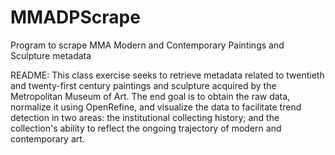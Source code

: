 MMADPScrape
===========

Program to scrape MMA Modern and Contemporary Paintings and Sculpture metadata

README: This class exercise seeks to retrieve metadata related to twentieth and twenty-first century paintings and sculpture acquired by the Metropolitan Museum of Art. The end goal is to obtain the raw data, normalize it using OpenRefine, and visualize the data to facilitate trend detection in two areas: the institutional collecting history; and the collection's ability to reflect the ongoing trajectory of modern and contemporary art.
